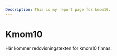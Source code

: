 ```yaml
---
Description: This is my report page for kmom10.
---
```


Kmom10
==========================

Här kommer redovisningstexten för kmom10 finnas.
